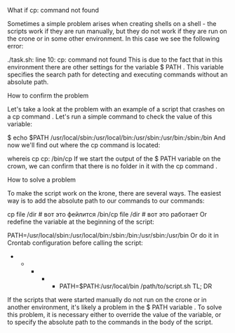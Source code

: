 What if cp: command not found

Sometimes a simple problem arises when creating shells on a shell - the scripts work if they are run manually, but they do not work if they are run on the crone or in some other environment. In this case we see the following error:

./task.sh: line 10: cp: command not found
This is due to the fact that in this environment there are other settings for the variable $ PATH . This variable specifies the search path for detecting and executing commands without an absolute path.

How to confirm the problem

Let's take a look at the problem with an example of a script that crashes on a cp command . Let's run a simple command to check the value of this variable:

$ echo $PATH
/usr/local/sbin:/usr/local/bin:/usr/sbin:/usr/bin:/sbin:/bin
And now we'll find out where the cp command is located:

whereis cp
cp: /bin/cp
If we start the output of the $ PATH variable on the crown, we can confirm that there is no folder in it with the cp command .

How to solve a problem

To make the script work on the krone, there are several ways. The easiest way is to add the absolute path to our commands to our commands:

cp file /dir # вот это фейлится
/bin/cp file /dir # вот это работает
Or redefine the variable at the beginning of the script:

PATH=/usr/local/sbin:/usr/local/bin:/sbin:/bin:/usr/sbin:/usr/bin
Or do it in Crontab configuration before calling the script:

* * * * * PATH=$PATH:/usr/local/bin /path/to/script.sh
TL; DR

If the scripts that were started manually do not run on the crone or in another environment, it's likely a problem in the $ PATH variable . To solve this problem, it is necessary either to override the value of the variable, or to specify the absolute path to the commands in the body of the script.